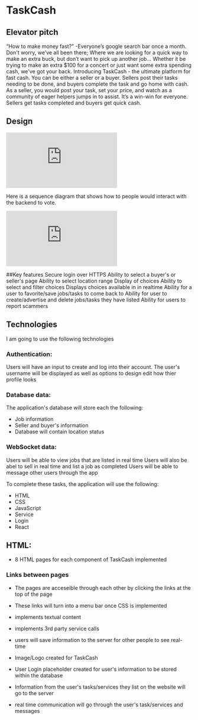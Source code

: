 # TaskCash

## Elevator pitch
“How to make money fast?” -Everyone’s google search bar once a month. 
Don't worry, we’ve all been there; Where we are looking for a quick way to make an extra buck, but don’t want to pick up another job… Whether it be trying to make an extra $100 for a concert or just want some extra spending cash, we've got your back. Introducing TaskCash - the ultimate platform for fast cash. You can be either a seller or a buyer. Sellers post their tasks needing to be done, and buyers complete the task and go home with cash. As a seller, you would post your task, set your price, and watch as a community of eager helpers jumps in to assist. It’s a win-win for everyone. Sellers get tasks completed and buyers get quick cash. 

## Design
![Home page design.pdf](https://github.com/anyssakayla/startup-example/files/12707704/CS260.WEB.pdf)

Here is a sequence diagram that shows how to people would interact with the backend to vote.

![sequenceDiagram.pdf](https://github.com/anyssakayla/startup-example/files/12707708/sequenceDiagram.pdf)

##Key features
Secure login over HTTPS
Ability to select a buyer's or seller's page
Ability to select location range
Display of choices
Ability to select and filter choices
Displays choices available in in realtime
Ability for a user to favorite/save jobs/tasks to come back to
Ability for user to create/advertise and delete jobs/tasks they have listed
Ability for users to report scammers

## Technologies
I am going to use the following technologies

### Authentication: 
Users will have an input to create and log into their account. 
The user's username will be displayed as well as options to design edit how thier profile looks


### Database data: 
The application's database will store each the following:
- Job information
- Seller and buyer's information
- Database will contain location status


### WebSocket data: 
Users will be able to view jobs that are listed in real time
Users will also be abel to sell in real time and list a job as completed
Users will be able to message other users through the app

To complete these tasks, the application will use the following:
- HTML
- CSS
- JavaScript
- Service
- Login
- React

## HTML:
- 8 HTML pages for each component of TaskCash implemented
### Links between pages
- The pages are acceseible through each other by clicking the links at the top of the page
- These links will turn into a menu bar once CSS is implemented

  
- implements textual content
- implements 3rd party service calls
- users will save information to the server for other people to see real-time
- Image/Logo created for TaskCash
- User Login placeholder created for user's information to be stored within the database
- Information from the user's tasks/services they list on the website will go to the server
- real time communication will go through the user's task/services and messages

